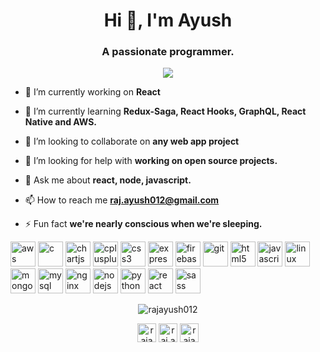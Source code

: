 <h1 align="center">Hi 👋, I'm Ayush</h1>
<h3 align="center">A passionate programmer.</h3>

<p align="center"><img src="https://github.com/rajayush012/rajayush012/blob/master/banner.gif">
 </p>

- 🔭 I’m currently working on **React**

- 🌱 I’m currently learning **Redux-Saga, React Hooks, GraphQL, React Native and AWS.**

- 👯 I’m looking to collaborate on **any web app project**

- 🤝 I’m looking for help with **working on open source projects.**

- 💬 Ask me about **react, node, javascript.**

- 📫 How to reach me **raj.ayush012@gmail.com**

- ⚡ Fun fact **we're nearly conscious when we're sleeping.**

<p align="left"><img src="https://devicons.github.io/devicon/devicon.git/icons/amazonwebservices/amazonwebservices-original-wordmark.svg" alt="aws" width="40" height="40"/> <img src="https://devicons.github.io/devicon/devicon.git/icons/c/c-original.svg" alt="c" width="40" height="40"/> <img src="https://www.chartjs.org/media/logo-title.svg" alt="chartjs" width="40" height="40"/> <img src="https://devicons.github.io/devicon/devicon.git/icons/cplusplus/cplusplus-original.svg" alt="cplusplus" width="40" height="40"/> <img src="https://devicons.github.io/devicon/devicon.git/icons/css3/css3-original-wordmark.svg" alt="css3" width="40" height="40"/> <img src="https://devicons.github.io/devicon/devicon.git/icons/express/express-original-wordmark.svg" alt="express" width="40" height="40"/> <img src="https://www.vectorlogo.zone/logos/firebase/firebase-icon.svg" alt="firebase" width="40" height="40"/> <img src="https://www.vectorlogo.zone/logos/git-scm/git-scm-icon.svg" alt="git" width="40" height="40"/> <img src="https://devicons.github.io/devicon/devicon.git/icons/html5/html5-original-wordmark.svg" alt="html5" width="40" height="40"/> <img src="https://devicons.github.io/devicon/devicon.git/icons/javascript/javascript-original.svg" alt="javascript" width="40" height="40"/> <img src="https://devicons.github.io/devicon/devicon.git/icons/linux/linux-original.svg" alt="linux" width="40" height="40"/> <img src="https://devicons.github.io/devicon/devicon.git/icons/mongodb/mongodb-original-wordmark.svg" alt="mongodb" width="40" height="40"/> <img src="https://devicons.github.io/devicon/devicon.git/icons/mysql/mysql-original-wordmark.svg" alt="mysql" width="40" height="40"/> <img src="https://devicons.github.io/devicon/devicon.git/icons/nginx/nginx-original.svg" alt="nginx" width="40" height="40"/> <img src="https://devicons.github.io/devicon/devicon.git/icons/nodejs/nodejs-original-wordmark.svg" alt="nodejs" width="40" height="40"/> <img src="https://devicons.github.io/devicon/devicon.git/icons/python/python-original.svg" alt="python" width="40" height="40"/> <img src="https://devicons.github.io/devicon/devicon.git/icons/react/react-original-wordmark.svg" alt="react" width="40" height="40"/> <img src="https://devicons.github.io/devicon/devicon.git/icons/sass/sass-original.svg" alt="sass" width="40" height="40"/></p>

<p align="center">
  <img align="center" src="https://github-readme-stats.vercel.app/api/top-langs/?username=rajayush012&layout=compact&hide=html" alt="rajayush012" /></p>

<p align="center">
<a href="https://linkedin.com/in/rajayush012" target="blank"><img align="center" src="https://cdn.jsdelivr.net/npm/simple-icons@3.0.1/icons/linkedin.svg" alt="rajayush012" height="30" width="30" /></a>
<a href="https://instagram.com/raj.ayush012" target="blank"><img align="center" src="https://cdn.jsdelivr.net/npm/simple-icons@3.0.1/icons/instagram.svg" alt="raj.ayush012" height="30" width="30" /></a>
<a href="https://www.geeksforgeeks.com/rajayush012" target="blank"><img align="center" src="https://cdn.jsdelivr.net/npm/simple-icons@3.0.1/icons/geeksforgeeks.svg" alt="rajayush012" height="30" width="30" /></a>
</p>
